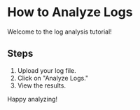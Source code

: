 # How to Analyze Logs

Welcome to the log analysis tutorial!

## Steps

1. Upload your log file.
2. Click on "Analyze Logs."
3. View the results.

Happy analyzing!

